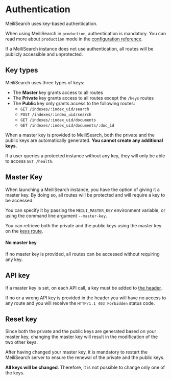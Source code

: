# Authentication

MeiliSearch uses key-based authentication.

When using MeiliSearch in `production`, authentication is mandatory. You can read more about `production` mode in the [configuration reference](/reference/features/configuration).

If a MeiliSearch instance does not use authentication, all routes will be publicly accessible and unprotected.

## Key types

MeiliSearch uses three types of keys:

- The **Master** key grants access to all routes
- The **Private** key grants access to all routes except the `/keys` routes
- The **Public** key only grants access to the following routes:
  - `GET /indexes/:index_uid/search`
  - `POST /indexes/:index_uid/search`
  - `GET /indexes/:index_uid/documents`
  - `GET /indexes/:index_uid/documents/:doc_id`

When a master key is provided to MeiliSearch, both the private and the public keys are automatically generated. **You cannot create any additional keys**.

If a user queries a protected instance without any key, they will only be able to access `GET /health`.

## Master Key

When launching a MeiliSearch instance, you have the option of giving it a master key. By doing so, all routes will be protected and will require a key to be accessed.

You can specify it by passing the `MEILI_MASTER_KEY` environment variable, or using the command line argument `--master-key`.

You can retrieve both the private and the public keys using the master key on the [keys route](/reference/api/keys.md).

#### No master key

If no master key is provided, all routes can be accessed without requiring any key.

## API key

If a master key is set, on each API call, a key must be added to [the header](/reference/api/README.md#authentication).

If no or a wrong API key is provided in the header you will have no access to any route and you will receive the
`HTTP/1.1 403 Forbidden` status code.

## Reset key

Since both the private and the public keys are generated based on your master key, changing the master key will result in the modification of the two other keys.

After having changed your master key, it is mandatory to restart the MeiliSearch server to ensure the renewal of the private and the public keys.

**All keys will be changed**. Therefore, it is not possible to change only one of the keys.
